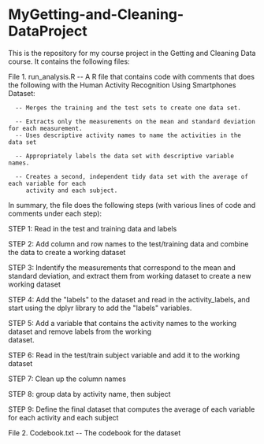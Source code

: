 # MyGetting-and-Cleaning-DataProject

This is the repository for my course project in the Getting and Cleaning Data course.  It contains the following files:
  
File 1. run_analysis.R  -- A R file that contains code with comments that does the following with the 
   Human Activity Recognition Using Smartphones Dataset:

      -- Merges the training and the test sets to create one data set.
      
      -- Extracts only the measurements on the mean and standard deviation for each measurement. 
      -- Uses descriptive activity names to name the activities in the data set
      
      -- Appropriately labels the data set with descriptive variable names. 
      
      -- Creates a second, independent tidy data set with the average of each variable for each
         activity and each subject.

In summary, the file does the following steps (with various lines of code and comments under each step):

STEP 1: Read in the test and training data and labels

STEP 2: Add column and row names to the test/training data and combine the data
        to create a working dataset

STEP 3: Indentify the measurements that correspond to the mean and standard deviation, 
		    and extract them from working dataset to create a new working dataset

STEP 4: Add the "labels" to the dataset and read in the activity_labels, and start using the dplyr library to add the
        "labels" variables.

STEP 5: Add a variable that contains the activity names to the working dataset and remove labels from the working     
        dataset.

STEP 6: Read in the test/train subject variable and add it to the working dataset 

STEP 7: Clean up the column names

STEP 8: group data by activity name, then subject

STEP 9: Define the final dataset that computes the average of each variable for each activity and each subject

File 2.  Codebook.txt       -- The codebook for the dataset



